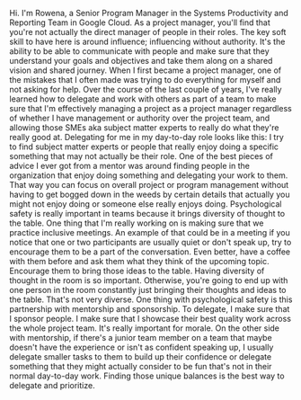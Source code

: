 Hi. I'm Rowena, a Senior Program Manager in the Systems Productivity and
Reporting Team in Google Cloud. As a project manager, you'll find that you're
not actually the direct manager of people in their roles. The key soft skill to
have here is around influence; influencing without authority. It's the ability
to be able to communicate with people and make sure that they understand your
goals and objectives and take them along on a shared vision and shared journey.
When I first became a project manager, one of the mistakes that I often made was
trying to do everything for myself and not asking for help. Over the course of
the last couple of years, I've really learned how to delegate and work with
others as part of a team to make sure that I'm effectively managing a project as
a project manager regardless of whether I have management or authority over the
project team, and allowing those SMEs aka subject matter experts to really do
what they're really good at.  Delegating for me in my day-to-day role looks like
this: I try to find subject matter experts or people that really enjoy doing a
specific something that may not actually be their role. One of the best pieces
of advice I ever got from a mentor was around finding people in the organization
that enjoy doing something and delegating your work to them. That way you can
focus on overall project or program management without having to get bogged down
in the weeds by certain details that actually you might not enjoy doing or
someone else really enjoys doing. Psychological safety is really important in
teams because it brings diversity of thought to the table. One thing that I'm
really working on is making sure that we practice inclusive meetings. An example
of that could be in a meeting if you notice that one or two participants are
usually quiet or don't speak up, try to encourage them to be a part of the
conversation. Even better, have a coffee with them before and ask them what they
think of the upcoming topic. Encourage them to bring those ideas to the table.
Having diversity of thought in the room is so important. Otherwise, you're going
to end up with one person in the room constantly just bringing their thoughts
and ideas to the table. That's not very diverse. One thing with psychological
safety is this partnership with mentorship and sponsorship. To delegate, I make
sure that I sponsor people. I make sure that I showcase their best quality work
across the whole project team. It's really important for morale. On the other
side with mentorship, if there's a junior team member on a team that maybe
doesn't have the experience or isn't as confident speaking up, I usually
delegate smaller tasks to them to build up their confidence or delegate
something that they might actually consider to be fun that's not in their normal
day-to-day work. Finding those unique balances is the best way to delegate and
prioritize.